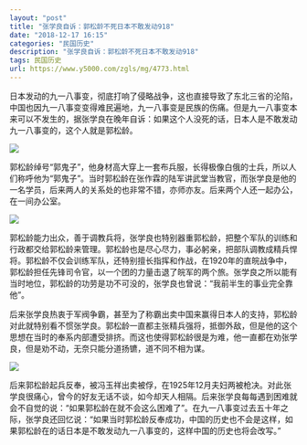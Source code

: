 ```yaml
---
layout: "post"
title: "张学良自诉：郭松龄不死日本不敢发动918"
date: "2018-12-17 16:15"
categories: "民国历史"
description: "张学良自诉：郭松龄不死日本不敢发动918"
tags: 民国历史
url: https://www.y5000.com/zgls/mg/4773.html
---
```






日本发动的九一八事变，彻底打响了侵略战争，这也直接导致了东北三省的沦陷，中国也因九一八事变变得难民遍地，九一八事变是民族的伤痛。但是九一八事变本来可以不发生的，据张学良在晚年自诉：如果这个人没死的话，日本人是不敢发动九一八事变的，这个人就是郭松龄。

![](https://img.y5000.com/uploads/allimg/161108/1429155Y7-0.jpg)

郭松龄绰号“郭鬼子”，他身材高大穿上一套布兵服，长得极像白俄的士兵，所以人们称呼他为“郭鬼子”。当时郭松龄在张作霖的陆军讲武堂当教官，而张学良是他的一名学员，后来两人的关系处的也非常不错，亦师亦友。后来两个人还一起办公，在一间办公室。

![](https://img.y5000.com/uploads/allimg/161108/1429152522-1.jpg)

郭松龄能力出众，善于调教兵将，张学良也特别器重郭松龄，把整个军队的训练和行政都交给郭松龄来管理。郭松龄也是尽心尽力，事必躬亲，把部队调教成精兵悍将。郭松龄不仅会训练军队，还特别擅长指挥和作战，在1920年的直皖战争中，郭松龄担任先锋司令官，以一个团的力量击退了皖军的两个旅。张学良之所以能有当时地位，郭松龄的功劳是功不可没的，张学良也曾说：“我前半生的事业完全靠他”。

后来张学良热衷于军阀争霸，甚至为了称霸出卖中国来赢得日本人的支持，郭松龄对此就特别看不惯张学良。郭松龄一直都主张精兵强将，抵御外敌，但是他的这个思想在当时的奉系内部遭受排挤。而这也使得郭松龄很是为难，他一直都在劝张学良，但是劝不动，无奈只能分道扬镳，道不同不相为谋。

![](https://img.y5000.com/uploads/allimg/161108/142915O13-2.jpg)

后来郭松龄起兵反奉，被冯玉祥出卖被俘，在1925年12月夫妇两被枪决。对此张学良很痛心，曾今的好友无话不谈，如今却天人相隔。后来张学良每每遇到困难就会不自觉的说：“如果郭松龄在就不会这么困难了”。在九一八事变过去五十年之际，张学良还回忆说：“如果当时郭松龄反奉成功，中国的历史也不会是这样，如果郭松龄在的话日本是不敢发动九一八事变的，这样中国的历史也将会改写。”
